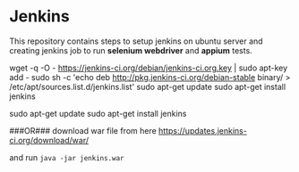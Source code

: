 # Jenkins

This repository contains steps to setup jenkins on ubuntu server and creating jenkins job to run **selenium webdriver** and **appium** tests.


wget -q -O - https://jenkins-ci.org/debian/jenkins-ci.org.key | sudo apt-key add -
sudo sh -c 'echo deb http://pkg.jenkins-ci.org/debian-stable binary/ > /etc/apt/sources.list.d/jenkins.list'
sudo apt-get update
sudo apt-get install jenkins

sudo apt-get update
sudo apt-get install jenkins

###OR###
download war file from here https://updates.jenkins-ci.org/download/war/

and run 
```java -jar jenkins.war```


